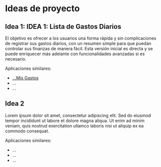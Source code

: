 # Ideas de proyecto

## Idea 1: IDEA 1: Lista de Gastos Diarios
El objetivo es ofrecer a los usuarios una forma rápida y sin complicaciones de registrar sus gastos diarios, con un resumen simple para que puedan controlar sus finanzas de manera fácil. Esta versión inicial es directa y se puede enriquecer más adelante con funcionalidades avanzadas si es necesario.

Aplicaciones similares:

- [...Mis Gastos](https://play.google.com/store/apps/details?id=org.totschnig.myexpenses&pcampaignid=web_share)
- ...
- ...

## Idea 2

Lorem ipsum dolor sit amet, consectetur adipiscing elit. Sed do eiusmod tempor incididunt ut labore et dolore magna aliqua. Ut enim ad minim veniam, quis nostrud exercitation ullamco laboris nisi ut aliquip ex ea commodo consequat.

Aplicaciones similares:

- ...
- ...
- ...
